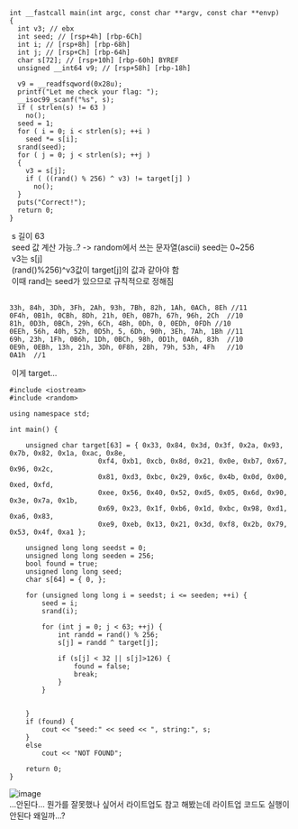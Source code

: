 ```
int __fastcall main(int argc, const char **argv, const char **envp)
{
  int v3; // ebx
  int seed; // [rsp+4h] [rbp-6Ch]
  int i; // [rsp+8h] [rbp-68h]
  int j; // [rsp+Ch] [rbp-64h]
  char s[72]; // [rsp+10h] [rbp-60h] BYREF
  unsigned __int64 v9; // [rsp+58h] [rbp-18h]
​
  v9 = __readfsqword(0x28u);
  printf("Let me check your flag: ");
  __isoc99_scanf("%s", s);
  if ( strlen(s) != 63 )
    no();
  seed = 1;
  for ( i = 0; i < strlen(s); ++i )
    seed *= s[i];
  srand(seed);
  for ( j = 0; j < strlen(s); ++j )
  {
    v3 = s[j];
    if ( ((rand() % 256) ^ v3) != target[j] )
      no();
  }
  puts("Correct!");
  return 0;
}
```
​
s 길이 63 <br/>
​
seed 값 계산 가능..? -> random에서 쓰는 문자열(ascii) seed는 0~256 <br/>
​
v3는 s\[j\] <br/>
​
(rand()%256)^v3값이 target\[j\]의 값과 같아야 함 <br/>
​
이때 rand는 seed가 있으므로 규칙적으로 정해짐 <br/>
​
```
33h, 84h, 3Dh, 3Fh, 2Ah, 93h, 7Bh, 82h, 1Ah, 0ACh, 8Eh //11
0F4h, 0B1h, 0CBh, 8Dh, 21h, 0Eh, 0B7h, 67h, 96h, 2Ch  //10
81h, 0D3h, 0BCh, 29h, 6Ch, 4Bh, 0Dh, 0, 0EDh, 0FDh //10
0EEh, 56h, 40h, 52h, 0D5h, 5, 6Dh, 90h, 3Eh, 7Ah, 1Bh //11 
69h, 23h, 1Fh, 0B6h, 1Dh, 0BCh, 98h, 0D1h, 0A6h, 83h  //10 
0E9h, 0EBh, 13h, 21h, 3Dh, 0F8h, 2Bh, 79h, 53h, 4Fh   //10 
0A1h  //1
```
​
이게 target... 
​
```
#include <iostream>
#include <random>
​
using namespace std;
​
int main() {
    
    unsigned char target[63] = { 0x33, 0x84, 0x3d, 0x3f, 0x2a, 0x93, 0x7b, 0x82, 0x1a, 0xac, 0x8e,
                      0xf4, 0xb1, 0xcb, 0x8d, 0x21, 0x0e, 0xb7, 0x67, 0x96, 0x2c,
                      0x81, 0xd3, 0xbc, 0x29, 0x6c, 0x4b, 0x0d, 0x00, 0xed, 0xfd,
                      0xee, 0x56, 0x40, 0x52, 0xd5, 0x05, 0x6d, 0x90, 0x3e, 0x7a, 0x1b,
                      0x69, 0x23, 0x1f, 0xb6, 0x1d, 0xbc, 0x98, 0xd1, 0xa6, 0x83,
                      0xe9, 0xeb, 0x13, 0x21, 0x3d, 0xf8, 0x2b, 0x79, 0x53, 0x4f, 0xa1 };
​
    unsigned long long seedst = 0;
    unsigned long long seeden = 256;
    bool found = true;
    unsigned long long seed;
    char s[64] = { 0, };
​
    for (unsigned long long i = seedst; i <= seeden; ++i) {
        seed = i;
        srand(i);
​
        for (int j = 0; j < 63; ++j) {
            int randd = rand() % 256;
            s[j] = randd ^ target[j];
​
            if (s[j] < 32 || s[j]>126) {
                found = false;
                break;
            }
        }
​
        
    }
    if (found) {
        cout << "seed:" << seed << ", string:", s;
    }
    else
        cout << "NOT FOUND";
​
    return 0;
}
```
​![image](https://github.com/6kitty/WriteUp/assets/170162084/c9175a9d-88f2-4b8b-ad5f-edd2c6e57839)  <br/>
...안된다... 뭔가를 잘못했나 싶어서 라이트업도 참고 해봤는데 라이트업 코드도 실행이 안된다 왜일까...?

